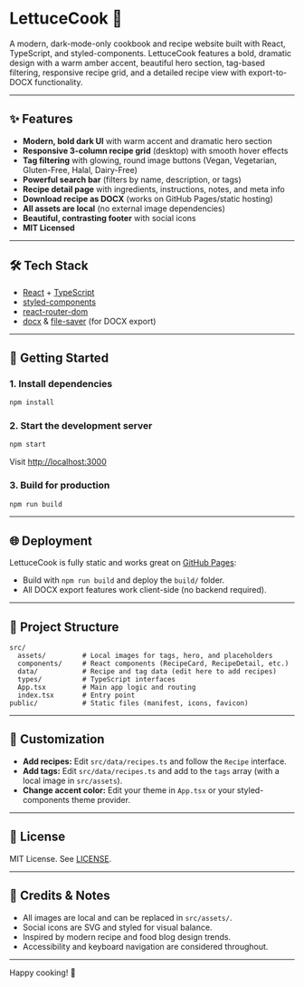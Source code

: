 # LettuceCook 🥗

A modern, dark-mode-only cookbook and recipe website built with React, TypeScript, and styled-components. LettuceCook features a bold, dramatic design with a warm amber accent, beautiful hero section, tag-based filtering, responsive recipe grid, and a detailed recipe view with export-to-DOCX functionality.

---

## ✨ Features
- **Modern, bold dark UI** with warm accent and dramatic hero section
- **Responsive 3-column recipe grid** (desktop) with smooth hover effects
- **Tag filtering** with glowing, round image buttons (Vegan, Vegetarian, Gluten-Free, Halal, Dairy-Free)
- **Powerful search bar** (filters by name, description, or tags)
- **Recipe detail page** with ingredients, instructions, notes, and meta info
- **Download recipe as DOCX** (works on GitHub Pages/static hosting)
- **All assets are local** (no external image dependencies)
- **Beautiful, contrasting footer** with social icons
- **MIT Licensed**

---

## 🛠️ Tech Stack
- [React](https://react.dev/) + [TypeScript](https://www.typescriptlang.org/)
- [styled-components](https://styled-components.com/)
- [react-router-dom](https://reactrouter.com/)
- [docx](https://www.npmjs.com/package/docx) & [file-saver](https://www.npmjs.com/package/file-saver) (for DOCX export)

---

## 🚀 Getting Started

### 1. Install dependencies
```bash
npm install
```

### 2. Start the development server
```bash
npm start
```
Visit [http://localhost:3000](http://localhost:3000)

### 3. Build for production
```bash
npm run build
```

---

## 🌐 Deployment
LettuceCook is fully static and works great on [GitHub Pages](https://pages.github.com/):
- Build with `npm run build` and deploy the `build/` folder.
- All DOCX export features work client-side (no backend required).

---

## 📁 Project Structure
```
src/
  assets/         # Local images for tags, hero, and placeholders
  components/     # React components (RecipeCard, RecipeDetail, etc.)
  data/           # Recipe and tag data (edit here to add recipes)
  types/          # TypeScript interfaces
  App.tsx         # Main app logic and routing
  index.tsx       # Entry point
public/           # Static files (manifest, icons, favicon)
```

---

## 🥑 Customization
- **Add recipes:** Edit `src/data/recipes.ts` and follow the `Recipe` interface.
- **Add tags:** Edit `src/data/recipes.ts` and add to the `tags` array (with a local image in `src/assets`).
- **Change accent color:** Edit your theme in `App.tsx` or your styled-components theme provider.

---

## 📝 License
MIT License. See [LICENSE](./LICENSE).

---

## 🙏 Credits & Notes
- All images are local and can be replaced in `src/assets/`.
- Social icons are SVG and styled for visual balance.
- Inspired by modern recipe and food blog design trends.
- Accessibility and keyboard navigation are considered throughout.

---

Happy cooking! 🍋
